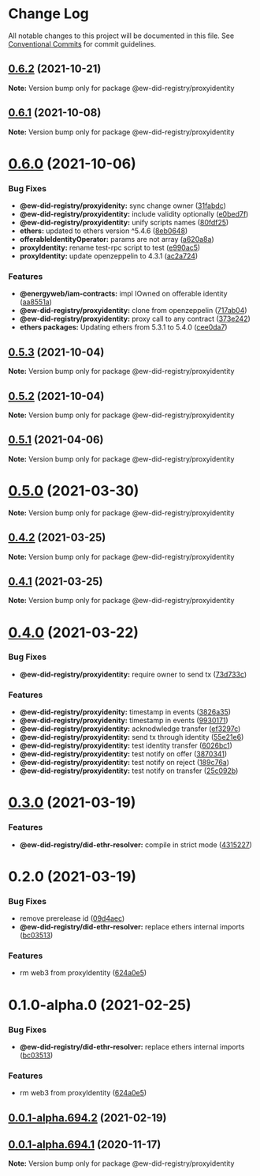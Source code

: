# Change Log

All notable changes to this project will be documented in this file.
See [Conventional Commits](https://conventionalcommits.org) for commit guidelines.

## [0.6.2](https://github.com/energywebfoundation/ew-did-registry/compare/v0.6.1...v0.6.2) (2021-10-21)

**Note:** Version bump only for package @ew-did-registry/proxyidentity





## [0.6.1](https://github.com/energywebfoundation/ew-did-registry/compare/v0.6.0...v0.6.1) (2021-10-08)

**Note:** Version bump only for package @ew-did-registry/proxyidentity





# [0.6.0](https://github.com/energywebfoundation/ew-did-registry/compare/v0.5.1...v0.6.0) (2021-10-06)


### Bug Fixes

* **@ew-did-registry/proxyidenity:** sync change owner ([31fabdc](https://github.com/energywebfoundation/ew-did-registry/commit/31fabdc96cf0b69f06c8090590c861e5ab32029e))
* **@ew-did-registry/proxyidentity:** include validity optionally ([e0bed7f](https://github.com/energywebfoundation/ew-did-registry/commit/e0bed7f52f51b7d1a8ef655130ff19736b16878c))
* **@ew-did-registry/proxyidentity:** unify scripts names ([80fdf25](https://github.com/energywebfoundation/ew-did-registry/commit/80fdf259ded5b9706f0343bb24268a9ad038089a))
* **ethers:** updated to ethers version ^5.4.6 ([8eb0648](https://github.com/energywebfoundation/ew-did-registry/commit/8eb06486040f76c36e543ded141bc3b5bb8ad0e8))
* **offerableIdentityOperator:** params are not array ([a620a8a](https://github.com/energywebfoundation/ew-did-registry/commit/a620a8a97a477bdcd8814d26bb02a7bc4a3f60a4))
* **proxyIdentity:** rename test-rpc script to test ([e990ac5](https://github.com/energywebfoundation/ew-did-registry/commit/e990ac5fb8008923b1f46075dc9b8f9b9dd2fe3d))
* **proxyIdentity:** update openzeppelin to 4.3.1 ([ac2a724](https://github.com/energywebfoundation/ew-did-registry/commit/ac2a724f8d881d86cd2647e5b0307f84c7d0393c))


### Features

* **@energyweb/iam-contracts:** impl IOwned on offerable identity ([aa8551a](https://github.com/energywebfoundation/ew-did-registry/commit/aa8551a4cb819b7028905e43c942ec962bbe4ebd))
* **@ew-did-registry/proxyidentity:** clone from openzeppelin ([717ab04](https://github.com/energywebfoundation/ew-did-registry/commit/717ab04cda609dd02f2bae151b13cfa13faa8cb8))
* **@ew-did-registry/proxyidentity:** proxy call to any contract ([373e242](https://github.com/energywebfoundation/ew-did-registry/commit/373e242f762f3397ffefbbb75ca3f4710a0aa8e6))
* **ethers packages:** Updating ethers from 5.3.1 to 5.4.0 ([cee0da7](https://github.com/energywebfoundation/ew-did-registry/commit/cee0da757f618f559245d30994fa59ca44b57767))





## [0.5.3](https://github.com/energywebfoundation/ew-did-registry/compare/v0.6.0...v0.5.3) (2021-10-04)

**Note:** Version bump only for package @ew-did-registry/proxyidentity





## [0.5.2](https://github.com/energywebfoundation/ew-did-registry/compare/v0.6.0...v0.5.2) (2021-10-04)

**Note:** Version bump only for package @ew-did-registry/proxyidentity





## [0.5.1](https://github.com/energywebfoundation/ew-did-registry/compare/v0.5.0...v0.5.1) (2021-04-06)

**Note:** Version bump only for package @ew-did-registry/proxyidentity





# [0.5.0](https://github.com/energywebfoundation/ew-did-registry/compare/v0.4.2...v0.5.0) (2021-03-30)

**Note:** Version bump only for package @ew-did-registry/proxyidentity





## [0.4.2](https://github.com/energywebfoundation/ew-did-registry/compare/v0.4.1...v0.4.2) (2021-03-25)

**Note:** Version bump only for package @ew-did-registry/proxyidentity





## [0.4.1](https://github.com/energywebfoundation/ew-did-registry/compare/v0.4.0...v0.4.1) (2021-03-25)

**Note:** Version bump only for package @ew-did-registry/proxyidentity





# [0.4.0](https://github.com/energywebfoundation/ew-did-registry/compare/v0.3.0...v0.4.0) (2021-03-22)


### Bug Fixes

* **@ew-did-registry/proxyidentity:** require owner to send tx ([73d733c](https://github.com/energywebfoundation/ew-did-registry/commit/73d733cab8df62803ffd451bf3d4913421385304))


### Features

* **@ew-did-registry/proxyidenity:** timestamp in events ([3826a35](https://github.com/energywebfoundation/ew-did-registry/commit/3826a354193da67dc3260a0add7789cfdba02689))
* **@ew-did-registry/proxyidenity:** timestamp in events ([9930171](https://github.com/energywebfoundation/ew-did-registry/commit/99301719f5d98449085735b8cbc374f7bc8e6fdc))
* **@ew-did-registry/proxyidentity:** acknodwledge transfer ([ef3297c](https://github.com/energywebfoundation/ew-did-registry/commit/ef3297c2b9e7ad040cecde4abe6e433985286fba))
* **@ew-did-registry/proxyidentity:** send tx through identity ([55e21e6](https://github.com/energywebfoundation/ew-did-registry/commit/55e21e6b368d536a2cf455726d5f8aaabac7a62d))
* **@ew-did-registry/proxyidentity:** test identity transfer ([6026bc1](https://github.com/energywebfoundation/ew-did-registry/commit/6026bc18c1e60b52194ceadaa8205a16d3186346))
* **@ew-did-registry/proxyidentity:** test notify on offer ([3870341](https://github.com/energywebfoundation/ew-did-registry/commit/38703415fd8f29a6d9c0d28019948f10da5cce23))
* **@ew-did-registry/proxyidentity:** test notify on reject ([189c76a](https://github.com/energywebfoundation/ew-did-registry/commit/189c76a570139b8e87e33f9c4b514064d15ae9ac))
* **@ew-did-registry/proxyidentity:** test notify on transfer ([25c092b](https://github.com/energywebfoundation/ew-did-registry/commit/25c092b1eebc1680801df25e8832cabeedbf1a30))





# [0.3.0](https://github.com/energywebfoundation/ew-did-registry/compare/v0.2.0...v0.3.0) (2021-03-19)


### Features

* **@ew-did-registry/did-ethr-resolver:** compile in strict mode ([4315227](https://github.com/energywebfoundation/ew-did-registry/commit/4315227d704364211ed66864eac3bc6a84262681))





# 0.2.0 (2021-03-19)


### Bug Fixes

* remove prerelease id ([09d4aec](https://github.com/energywebfoundation/ew-did-registry/commit/09d4aec87b2ad3e960d3907c641d6152c118e68b))
* **@ew-did-registry/did-ethr-resolver:** replace ethers internal imports ([bc03513](https://github.com/energywebfoundation/ew-did-registry/commit/bc0351339984a241ae33173acd5b8af15cc1a1e7))


### Features

* rm web3 from proxyIdentity ([624a0e5](https://github.com/energywebfoundation/ew-did-registry/commit/624a0e5f0adcc261fe68d9f7b11f66dc33bc61ff))





# 0.1.0-alpha.0 (2021-02-25)


### Bug Fixes

* **@ew-did-registry/did-ethr-resolver:** replace ethers internal imports ([bc03513](https://github.com/energywebfoundation/ew-did-registry/commit/bc0351339984a241ae33173acd5b8af15cc1a1e7))


### Features

* rm web3 from proxyIdentity ([624a0e5](https://github.com/energywebfoundation/ew-did-registry/commit/624a0e5f0adcc261fe68d9f7b11f66dc33bc61ff))





## [0.0.1-alpha.694.2](https://github.com/energywebfoundation/ew-did-registry/compare/v0.0.1-alpha.877.0...v0.0.1-alpha.694.2) (2021-02-19)



## [0.0.1-alpha.694.1](https://github.com/energywebfoundation/ew-did-registry/compare/v0.0.1-alpha.776.0...v0.0.1-alpha.694.1) (2020-11-17)

**Note:** Version bump only for package @ew-did-registry/proxyidentity
